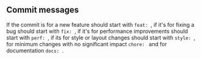 ## Commit messages
If the commit is for a new feature should start with `feat: `, if it's for fixing a bug should start with `fix: `, if it's for performance improvements should start with `perf: `, if its for style or layout changes should start with `style: `, for minimum changes with no significant impact `chore: ` and for documentation `docs: `.